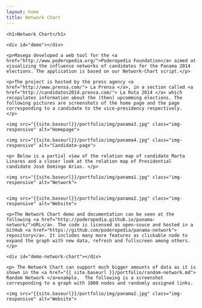 ```yaml
---
layout: home
title: Network Chart
---
```


<!-- <link href="https://rawgithub.com/poderopedia/panama-network/master/css/index.css" rel="stylesheet"> -->
<script src="https://rawgithub.com/poderopedia/panama-network/master/js/lib/d3.min.js"></script>
<!-- <script src="https://rawgithub.com/poderopedia/panama-network/master/src/pty.js"></script>-->
<!-- <link href="https://rawgithub.com/poderopedia/panama-network/master/css/font-awesome.min.css" rel="stylesheet">-->


<div class="container">

    <h1>Network Chart</h1>

    <div id="demo"></div>

    <p>Masega developed a web tool for the <a href="http://www.poderopedia.org/">Poderopedia Foundation</a> aimed at visualizing the influence networks of candidates for the Panama 2014 elections. The application is based on our Network-Chart script.</p>

    <p>The project is hosted by the press agency <a href="http://www.prensa.com/"> La Prensa </a>, in a section called <a href="http://candidatos2014.prensa.com/"> La Ruta 2014 </a> which recopilates information about the (then) upcomming elections. The following pictures are screenshots of the home page and the page corresponding to a candidate to the vice-presidency respectively.
    </p>

    <img src="{{site.baseurl}}/portfolio/img/panama3.jpg" class="img-responsive" alt="Homepage">

    <img src="{{site.baseurl}}/portfolio/img/panama4.jpg" class="img-responsive" alt="Candidate-page">

    <p> Below is a partial view of the relation map of candidate Marta Linares and a closer look at the relation map of Presidential candidate José Domingo Arias. </p>

    <img src="{{site.baseurl}}/portfolio/img/panama1.jpg" class="img-responsive" alt="Network">


    <img src="{{site.baseurl}}/portfolio/img/panama2.jpg" class="img-responsive" alt="Website">

    <p>The Network Chart demo and documentation can be seen at the following <a href="http://poderopedia.github.io/panama-network/">URL</a>. The code is licensed as open-souce and hosted in a GitHub <a href="https://github.com/poderopedia/panama-network"> repository</a>. It includes many more features as clickable node to expand the graph with new data, refresh and fullscreen among others.</p>

    <div id="demo-network-chart"></div>

    <p> The Network Chart can support much bigger amounts of data as it is shown in the <a href="{{ site.baseurl }}/portfolio/random-network.md"> Random Network </a>example.  The following is a screenshot corresponding to a graph with 1000 nodes and randomly assigned links.

    <img src="{{site.baseurl}}/portfolio/img/panama2.jpg" class="img-responsive" alt="Website">


</div>

<script>
d3.json('{{site.baseurl}}/portfolio/data/network-data.json', function(error, data) {

    if (error) {
        console.log(error);
        return error;
    }

    var width = parseInt(d3.select('#demo').style('width'), 10),
        height = 400;

    var legend = [
        {name: 'Persona',     type: 'persona'},
        {name: 'Candidato',   type: 'candidato'},
        {name: 'Institución', type: 'institucion'}
    ];

    var chart01 = pty.chart.network()
        .width(width)
        .height(height)
        .nodeRadius(15)
        .nodeLabel(function(d) { return d.name; })
        .nodeClass(function(d) { return d.type; })
        .nodeBaseURL(function(d) { return 'https://rawgithub.com/poderopedia/panama-network/master/data/' + d.id + '.json'; })
        .nodeURL(function(d) { return 'https://rawgithub.com/poderopedia/panama-network/master/pages/' + d.id; })
        .legendItems(legend);

    d3.select('div#demo').data([data]).call(chart01);
});
</script>

<script>
d3.json('https://rawgithub.com/poderopedia/panama-network/master/data/A.json', function(error, data) {

     if (error) { return error; }

     var width = parseInt(d3.select('#demo-network-chart').style('width'), 10),
         height = 400;

     var chart01 = pty.chart.network()
         .width(width)
         .height(height)
         .nodeRadius(15)
         .nodeClass(function(d) { return d.type; })
         .nodeLabel(function(d) { return d.id; })
         .nodeBaseURL(function(d) { return 'https://rawgithub.com/poderopedia/panama-network/master/data/' + d.id + '.json'; });


     d3.select('div#hdemo-network-chart').data([data]).call(chart01);
 });
</script>